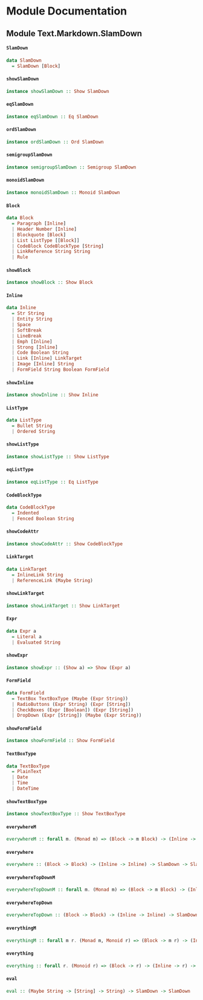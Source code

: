 # Module Documentation

## Module Text.Markdown.SlamDown

#### `SlamDown`

``` purescript
data SlamDown
  = SlamDown [Block]
```


#### `showSlamDown`

``` purescript
instance showSlamDown :: Show SlamDown
```


#### `eqSlamDown`

``` purescript
instance eqSlamDown :: Eq SlamDown
```


#### `ordSlamDown`

``` purescript
instance ordSlamDown :: Ord SlamDown
```


#### `semigroupSlamDown`

``` purescript
instance semigroupSlamDown :: Semigroup SlamDown
```


#### `monoidSlamDown`

``` purescript
instance monoidSlamDown :: Monoid SlamDown
```


#### `Block`

``` purescript
data Block
  = Paragraph [Inline]
  | Header Number [Inline]
  | Blockquote [Block]
  | List ListType [[Block]]
  | CodeBlock CodeBlockType [String]
  | LinkReference String String
  | Rule 
```


#### `showBlock`

``` purescript
instance showBlock :: Show Block
```


#### `Inline`

``` purescript
data Inline
  = Str String
  | Entity String
  | Space 
  | SoftBreak 
  | LineBreak 
  | Emph [Inline]
  | Strong [Inline]
  | Code Boolean String
  | Link [Inline] LinkTarget
  | Image [Inline] String
  | FormField String Boolean FormField
```


#### `showInline`

``` purescript
instance showInline :: Show Inline
```


#### `ListType`

``` purescript
data ListType
  = Bullet String
  | Ordered String
```


#### `showListType`

``` purescript
instance showListType :: Show ListType
```


#### `eqListType`

``` purescript
instance eqListType :: Eq ListType
```


#### `CodeBlockType`

``` purescript
data CodeBlockType
  = Indented 
  | Fenced Boolean String
```


#### `showCodeAttr`

``` purescript
instance showCodeAttr :: Show CodeBlockType
```


#### `LinkTarget`

``` purescript
data LinkTarget
  = InlineLink String
  | ReferenceLink (Maybe String)
```


#### `showLinkTarget`

``` purescript
instance showLinkTarget :: Show LinkTarget
```


#### `Expr`

``` purescript
data Expr a
  = Literal a
  | Evaluated String
```


#### `showExpr`

``` purescript
instance showExpr :: (Show a) => Show (Expr a)
```


#### `FormField`

``` purescript
data FormField
  = TextBox TextBoxType (Maybe (Expr String))
  | RadioButtons (Expr String) (Expr [String])
  | CheckBoxes (Expr [Boolean]) (Expr [String])
  | DropDown (Expr [String]) (Maybe (Expr String))
```


#### `showFormField`

``` purescript
instance showFormField :: Show FormField
```


#### `TextBoxType`

``` purescript
data TextBoxType
  = PlainText 
  | Date 
  | Time 
  | DateTime 
```


#### `showTextBoxType`

``` purescript
instance showTextBoxType :: Show TextBoxType
```


#### `everywhereM`

``` purescript
everywhereM :: forall m. (Monad m) => (Block -> m Block) -> (Inline -> m Inline) -> SlamDown -> m SlamDown
```


#### `everywhere`

``` purescript
everywhere :: (Block -> Block) -> (Inline -> Inline) -> SlamDown -> SlamDown
```


#### `everywhereTopDownM`

``` purescript
everywhereTopDownM :: forall m. (Monad m) => (Block -> m Block) -> (Inline -> m Inline) -> SlamDown -> m SlamDown
```


#### `everywhereTopDown`

``` purescript
everywhereTopDown :: (Block -> Block) -> (Inline -> Inline) -> SlamDown -> SlamDown
```


#### `everythingM`

``` purescript
everythingM :: forall m r. (Monad m, Monoid r) => (Block -> m r) -> (Inline -> m r) -> SlamDown -> m r
```


#### `everything`

``` purescript
everything :: forall r. (Monoid r) => (Block -> r) -> (Inline -> r) -> SlamDown -> r
```


#### `eval`

``` purescript
eval :: (Maybe String -> [String] -> String) -> SlamDown -> SlamDown
```




